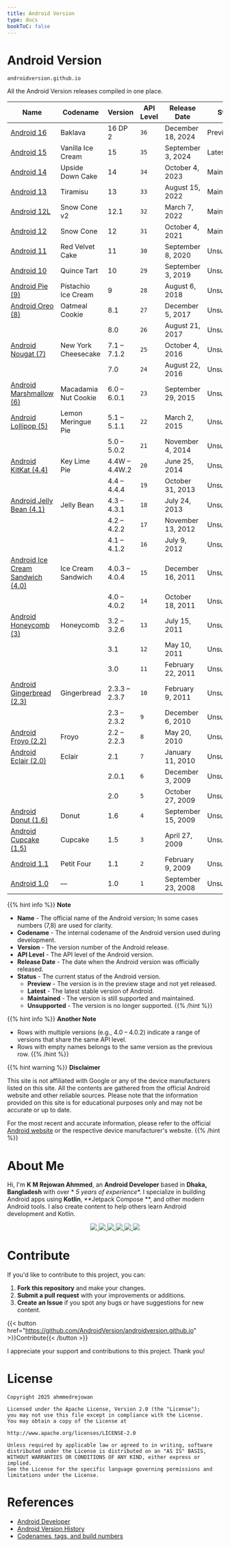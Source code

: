 ```yaml
---
title: Android Version
type: docs
bookToC: false
---
```


# **Android Version**

`androidversion.github.io`

All the Android Version releases compiled in one place.

| Name                                                                | Codename             | Version       | API Level | Release Date       | Status      |
|---------------------------------------------------------------------|----------------------|---------------|-----------|--------------------|-------------|
| [Android 16](/docs/upcoming/android-16)                             | Baklava              | 16 DP 2       | `36`      | December 18, 2024  | Preview     |
| [Android 15](/docs/latest/android-15)                               | Vanilla Ice Cream    | 15            | `35`      | September 3, 2024  | Latest      |
| [Android 14](/docs/maintained/android-14)                           | Upside Down Cake     | 14            | `34`      | October 4, 2023    | Maintained  |
| [Android 13](/docs/maintained/android-13)                           | Tiramisu             | 13            | `33`      | August 15, 2022    | Maintained  |
| [Android 12L](/docs/maintained/android-12l)                         | Snow Cone v2         | 12.1          | `32`      | March 7, 2022      | Maintained  |
| [Android 12](/docs/maintained/android-12)                           | Snow Cone            | 12            | `31`      | October 4, 2021    | Maintained  |
| [Android 11](/docs/outdated/android-11)                             | Red Velvet Cake      | 11            | `30`      | September 8, 2020  | Unsupported |
| [Android 10](/docs/outdated/android-10)                             | Quince Tart          | 10            | `29`      | September 3, 2019  | Unsupported |
| [Android Pie (9)](/docs/outdated/more/android-9)                    | Pistachio Ice Cream  | 9             | `28`      | August 6, 2018     | Unsupported |
| [Android Oreo (8)](/docs/outdated/more/android-8)                   | Oatmeal Cookie       | 8.1           | `27`      | December 5, 2017   | Unsupported |
|                                                                     |                      | 8.0           | `26`      | August 21, 2017    | Unsupported |
| [Android Nougat (7)](/docs/outdated/more/android-7)                 | New York Cheesecake  | 7.1 – 7.1.2   | `25`      | October 4, 2016    | Unsupported |
|                                                                     |                      | 7.0           | `24`      | August 22, 2016    | Unsupported |
| [Android Marshmallow (6)](/docs/outdated/more/android-6)            | Macadamia Nut Cookie | 6.0 – 6.0.1   | `23`      | September 29, 2015 | Unsupported |
| [Android Lollipop (5)](/docs/outdated/more/android-5)               | Lemon Meringue Pie   | 5.1 – 5.1.1   | `22`      | March 2, 2015      | Unsupported |
|                                                                     |                      | 5.0 – 5.0.2   | `21`      | November 4, 2014   | Unsupported |
| [Android KitKat (4.4)](/docs/outdated/more/android-4-4)             | Key Lime Pie         | 4.4W – 4.4W.2 | `20`      | June 25, 2014      | Unsupported |
|                                                                     |                      | 4.4 – 4.4.4   | `19`      | October 31, 2013   | Unsupported |
| [Android Jelly Bean (4.1)](/docs/outdated/more/android-4-1)         | Jelly Bean           | 4.3 – 4.3.1   | `18`      | July 24, 2013      | Unsupported |
|                                                                     |                      | 4.2 – 4.2.2   | `17`      | November 13, 2012  | Unsupported |
|                                                                     |                      | 4.1 – 4.1.2   | `16`      | July 9, 2012       | Unsupported |
| [Android Ice Cream Sandwich (4.0)](/docs/outdated/more/android-4-0) | Ice Cream Sandwich   | 4.0.3 – 4.0.4 | `15`      | December 16, 2011  | Unsupported |
|                                                                     |                      | 4.0 – 4.0.2   | `14`      | October 18, 2011   | Unsupported |
| [Android Honeycomb (3)](/docs/outdated/more/android-3)              | Honeycomb            | 3.2 – 3.2.6   | `13`      | July 15, 2011      | Unsupported |
|                                                                     |                      | 3.1           | `12`      | May 10, 2011       | Unsupported |
|                                                                     |                      | 3.0           | `11`      | February 22, 2011  | Unsupported |
| [Android Gingerbread (2.3)](/docs/outdated/more/android-2-3)        | Gingerbread          | 2.3.3 – 2.3.7 | `10`      | February 9, 2011   | Unsupported |
|                                                                     |                      | 2.3 – 2.3.2   | `9`       | December 6, 2010   | Unsupported |
| [Android Froyo (2.2)](/docs/outdated/more/android-2-2)              | Froyo                | 2.2 – 2.2.3   | `8`       | May 20, 2010       | Unsupported |
| [Android Eclair (2.0)](/docs/outdated/more/android-2-0)             | Eclair               | 2.1           | `7`       | January 11, 2010   | Unsupported |
|                                                                     |                      | 2.0.1         | `6`       | December 3, 2009   | Unsupported |
|                                                                     |                      | 2.0           | `5`       | October 27, 2009   | Unsupported |
| [Android Donut (1.6)](/docs/outdated/more/android-1-6)              | Donut                | 1.6           | `4`       | September 15, 2009 | Unsupported |
| [Android Cupcake (1.5)](/docs/outdated/more/android-1-5)            | Cupcake              | 1.5           | `3`       | April 27, 2009     | Unsupported |
| [Android 1.1](/docs/outdated/more/android-1-1)                      | Petit Four           | 1.1           | `2`       | February 9, 2009   | Unsupported |
| [Android 1.0](/docs/outdated/more/android-1-0)                      | —                    | 1.0           | `1`       | September 23, 2008 | Unsupported |

{{% hint info %}}
**Note**

* **Name** - The official name of the Android version; In some cases numbers (7,8) are used for
  clarity.
* **Codename** - The internal codename of the Android version used during development.
* **Version** - The version number of the Android release.
* **API Level** - The API level of the Android version.
* **Release Date** - The date when the Android version was officially released.
* **Status** - The current status of the Android version.
    - **Preview** - The version is in the preview stage and not yet released.
    - **Latest** - The latest stable version of Android.
    - **Maintained** - The version is still supported and maintained.
    - **Unsupported** - The version is no longer supported.
      {{% /hint %}}

{{% hint info %}}
**Another Note**

* Rows with multiple versions (e.g., 4.0 – 4.0.2) indicate a range of versions that share the same
  API level.
* Rows with empty names belongs to the same version as the previous row.
  {{% /hint %}}

{{% hint warning %}}
**Disclaimer**

This site is not affiliated with Google or any of the device manufacturers listed on this site. All
the contents are gathered from the official Android website and other reliable sources.
Please note that the information provided on this site is for educational purposes only and may not
be accurate or up to date.

For the most recent and accurate information, please refer to the
official [Android website](https://developer.android.com/about/versions) or the respective device
manufacturer's website.
{{% /hint %}}

# **About Me**

Hi, I'm **K M Rejowan Ahmmed**, an **Android Developer** based in **Dhaka, Bangladesh** with over *
*5 years of experience**. I specialize in building Android apps using **Kotlin**, **Jetpack Compose
**, and other modern Android tools. I also create content to help others learn Android development
and Kotlin.

<p align="center"> 
  <a href="https://github.com/ahmmedrejowan/">
    <img src="https://img.shields.io/badge/GitHub-%20-grey?style=flat&logo=github&logoColor=white&labelColor=24292e" />
  </a> 
  <a href="https://www.linkedin.com/in/ahmmedrejowan/">
    <img src="https://img.shields.io/badge/LinkedIn-%20-grey?style=flat&logo=linkedin&logoColor=white&labelColor=0077B5" />
  </a>  
  <a href="https://twitter.com/ahmmedrejowan">
    <img src="https://img.shields.io/badge/X-%20-grey?style=flat&logo=x&logoColor=white&labelColor=1DA1F2" />
  </a> 
  <a href="https://dev.to/ahmmedrejowan">
    <img src="https://img.shields.io/badge/Dev-%20-grey?style=flat&logo=devdotto&logoColor=white&labelColor=0A0A0A" />
  </a>  
  <a href="https://stackoverflow.com/users/9932194/k-m-rejowan-ahmmed">
    <img src="https://img.shields.io/badge/Stack_Overflow-%20-grey?style=flat&logo=stack-overflow&logoColor=white&labelColor=FE7A16" />
  </a> 
  <a href="https://www.facebook.com/ahmmedrejowan/">
    <img src="https://img.shields.io/badge/Facebook-%20-grey?style=flat&logo=facebook&logoColor=white&labelColor=1877F2" />
  </a>  
</p>

# **Contribute**

If you'd like to contribute to this project, you can:

1. **Fork this repository** and make your changes.
2. **Submit a pull request** with your improvements or additions.
3. **Create an Issue** if you spot any bugs or have suggestions for new content.

{{< button href="https://github.com/AndroidVersion/androidversion.github.io" >}}Contribute{{<
/button >}}

I appreciate your support and contributions to this project. Thank you!

# **License**

```
Copyright 2025 ahmmedrejowan

Licensed under the Apache License, Version 2.0 (the "License");
you may not use this file except in compliance with the License.
You may obtain a copy of the License at

http://www.apache.org/licenses/LICENSE-2.0

Unless required by applicable law or agreed to in writing, software
distributed under the License is distributed on an "AS IS" BASIS,
WITHOUT WARRANTIES OR CONDITIONS OF ANY KIND, either express or implied.
See the License for the specific language governing permissions and
limitations under the License.
```

# **References**
- [Android Developer](https://developer.android.com/)
- [Android Version History](https://en.wikipedia.org/wiki/Android_version_history)
- [Codenames, tags, and build numbers](https://source.android.com/docs/setup/reference/build-numbers)
